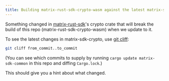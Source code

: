 ```yaml
---
title: Building matrix-rust-sdk-crypto-wasm against the latest matrix-sdk Rust is failing
---
```

Something changed in [matrix-rust-sdk](https://github.com/matrix-org/matrix-rust-sdk)'s crypto crate that will break the build of this repo (matrix-rust-sdk-crypto-wasm) when we update to it.

To see the latest changes in matrix-sdk-crypto, use [git cliff](https://git-cliff.org/):

```sh
git cliff from_commit..to_commit
```

(You can see which commits to supply by running `cargo update matrix-sdk-common` in this repo and diffing `Cargo.lock`.)

This should give you a hint about what changed.
